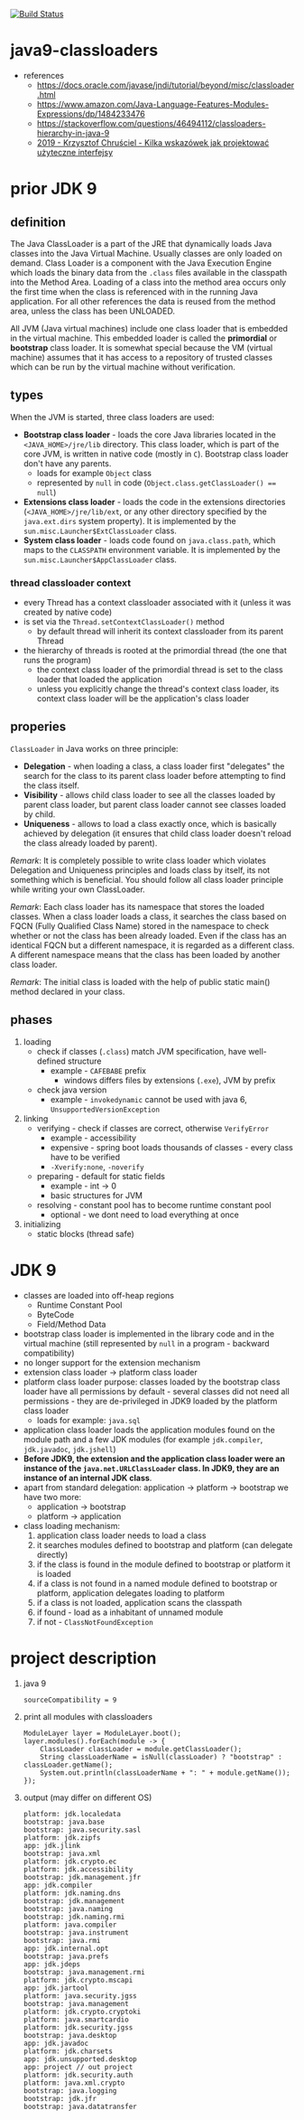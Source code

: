 [![Build Status](https://travis-ci.com/mtumilowicz/java9-classloaders.svg?branch=master)](https://travis-ci.com/mtumilowicz/java9-classloaders)

# java9-classloaders

* references
    * https://docs.oracle.com/javase/jndi/tutorial/beyond/misc/classloader.html
    * https://www.amazon.com/Java-Language-Features-Modules-Expressions/dp/1484233476  
    * https://stackoverflow.com/questions/46494112/classloaders-hierarchy-in-java-9  
    * [2019 - Krzysztof Chruściel - Kilka wskazówek jak projektować użyteczne interfejsy](https://www.youtube.com/watch?v=-_dhEkdlsew)

# prior JDK 9
## definition
The Java ClassLoader is a part of the JRE that dynamically loads Java classes into the Java Virtual Machine. 
Usually classes are only loaded on demand. Class Loader is a component with the Java Execution Engine which 
loads the binary data from the `.class` files available in the classpath into the Method Area. Loading of a 
class into the method area occurs only the first time when the class is referenced with in the running Java 
application. For all other references the data is reused from the method area, unless the class has been UNLOADED.  

All JVM (Java virtual machines) include one class loader that is embedded in the virtual machine. This 
embedded loader is called the **primordial** or **bootstrap** class loader. It is somewhat special 
because the VM (virtual machine) assumes that it has access to a repository of trusted classes which can be 
run by the virtual machine without verification.

## types
When the JVM is started, three class loaders are used:
* **Bootstrap class loader** - loads the core Java libraries located in the `<JAVA_HOME>/jre/lib` directory. 
    This class loader, which is part of the core JVM, is written in native code (mostly in `C`). Bootstrap 
    class loader don't have any parents.
    * loads for example `Object` class
    * represented by `null` in code (`Object.class.getClassLoader() == null`)
* **Extensions class loader** - loads the code in the extensions directories (`<JAVA_HOME>/jre/lib/ext`, or 
    any other directory specified by the `java.ext.dirs` system property). 
    It is implemented by the `sun.misc.Launcher$ExtClassLoader` class.
* **System class loader** - loads code found on `java.class.path`, which maps to the `CLASSPATH` environment 
    variable. It is implemented by the `sun.misc.Launcher$AppClassLoader` class.
    
### thread classloader context
* every Thread has a context classloader associated with it (unless it was created by native code)
* is set via the `Thread.setContextClassLoader()` method
    * by default thread will inherit its context classloader from its parent Thread
* the hierarchy of threads is rooted at the primordial thread (the one that runs the program)
    * the context class loader of the primordial thread is set to the class loader that loaded the application
    * unless you explicitly change the thread's context class loader, its context class loader will be the application's class loader

## properies
`ClassLoader` in Java works on three principle: 
* **Delegation** - when loading a class, a class loader first "delegates" the search for the class to its 
    parent class loader before attempting to find the class itself.
* **Visibility** - allows child class loader to see all the classes loaded by parent class loader, but parent 
    class loader cannot see classes loaded by child.
* **Uniqueness** - allows to load a class exactly once, which is basically achieved by delegation 
    (it ensures that child class loader doesn't reload the class already loaded by parent).

_Remark_: It is completely possible to write class loader which violates Delegation and Uniqueness principles 
    and loads class by itself, its not something which is beneficial. You should follow all class loader 
    principle while writing your own ClassLoader.

_Remark_: Each class loader has its namespace that stores the loaded classes. When a class loader 
loads a class, it searches the class based on FQCN (Fully Qualified Class Name) stored in the namespace to 
check whether or not the class has been already loaded. Even if the class has an identical FQCN but a 
different namespace, it is regarded as a different class. A different namespace means that the class has 
been loaded by another class loader.

_Remark_: The initial class is loaded with the help of public static main() method declared in your class.

## phases
1. loading
    * check if classes (`.class`) match JVM specification, have well-defined structure
        * example - `CAFEBABE` prefix
            * windows differs files by extensions (`.exe`), JVM by prefix
    * check java version
        * example - `invokedynamic` cannot be used with java 6, `UnsupportedVersionException` 
1. linking
    * verifying - check if classes are correct, otherwise `VerifyError`
        * example - accessibility
        * expensive - spring boot loads thousands of classes - every class have to be verified
        * `-Xverify:none`, `-noverify`
    * preparing - default for static fields
        * example - int -> 0
        * basic structures for JVM
    * resolving - constant pool has to become runtime constant pool
        * optional - we dont need to load everything at once
1. initializing
    * static blocks (thread safe)

# JDK 9
* classes are loaded into off-heap regions
    * Runtime Constant Pool
    * ByteCode
    * Field/Method Data
* bootstrap class loader is implemented in the library code and in the virtual machine 
(still represented by `null` in a program - backward compatibility)
* no longer support for the extension mechanism
* extension class loader -> platform class loader
* platform class loader purpose: classes loaded by the bootstrap class loader have all permissions 
by default - several classes did not need all permissions - they are de-privileged in JDK9 loaded by the
 platform class loader
    * loads for example: `java.sql`
* application class loader loads the application modules found on the module path and a few JDK
  modules (for example `jdk.compiler`, `jdk.javadoc`, `jdk.jshell`)
* **Before JDK9, the extension and the application class loader were an instance of the
  `java.net.URLClassLoader` class. In JDK9, they are an instance of an internal JDK class**.
* apart from standard delegation: application -> platform -> bootstrap we have two more:
    * application -> bootstrap
    * platform -> application
* class loading mechanism:
    1. application class loader needs to load a class
    1. it searches modules defined to bootstrap and platform (can delegate directly)
    1. if the class is found in the module defined to bootstrap or platform it is loaded
    1. if a class is not found in a named module defined to bootstrap or platform,
        application delegates loading to platform
    1. if a class is not loaded, application scans the classpath
    1. if found - load as a inhabitant of unnamed module
    1. if not - `ClassNotFoundException`

# project description
1. java 9
    ```
    sourceCompatibility = 9
    ```
1. print all modules with classloaders
    ```
    ModuleLayer layer = ModuleLayer.boot();
    layer.modules().forEach(module -> {
        ClassLoader classLoader = module.getClassLoader();
        String classLoaderName = isNull(classLoader) ? "bootstrap" : classLoader.getName();
        System.out.println(classLoaderName + ": " + module.getName());
    });
    ```
1. output (may differ on different OS)
    ```
    platform: jdk.localedata
    bootstrap: java.base
    bootstrap: java.security.sasl
    platform: jdk.zipfs
    app: jdk.jlink
    bootstrap: java.xml
    platform: jdk.crypto.ec
    platform: jdk.accessibility
    bootstrap: jdk.management.jfr
    app: jdk.compiler
    platform: jdk.naming.dns
    bootstrap: jdk.management
    bootstrap: java.naming
    bootstrap: jdk.naming.rmi
    platform: java.compiler
    bootstrap: java.instrument
    bootstrap: java.rmi
    app: jdk.internal.opt
    bootstrap: java.prefs
    app: jdk.jdeps
    bootstrap: java.management.rmi
    platform: jdk.crypto.mscapi
    app: jdk.jartool
    platform: java.security.jgss
    bootstrap: java.management
    platform: jdk.crypto.cryptoki
    platform: java.smartcardio
    platform: jdk.security.jgss
    bootstrap: java.desktop
    app: jdk.javadoc
    platform: jdk.charsets
    app: jdk.unsupported.desktop
    app: project // out project
    platform: jdk.security.auth
    platform: java.xml.crypto
    bootstrap: java.logging
    bootstrap: jdk.jfr
    bootstrap: java.datatransfer
    ```
